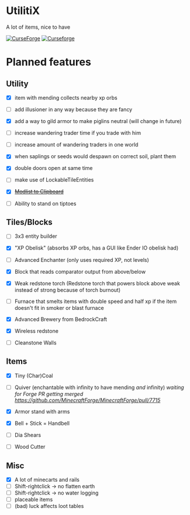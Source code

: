 # UtilitiX
A lot of items, nice to have

[![CurseForge](http://cf.way2muchnoise.eu/full_463703_downloads.svg)](https://www.curseforge.com/minecraft/mc-mods/utilitix)
[![Curseforge](http://cf.way2muchnoise.eu/versions/For%20MC_463703_all.svg)](https://www.curseforge.com/minecraft/mc-mods/utilitix)

# Planned features
## Utility
- [x] item with mending collects nearby xp orbs
- [ ] add illusioner in any way because they are fancy
- [x] add a way to gild armor to make piglins neutral (will change in future)
- [ ] increase wandering trader time if you trade with him
- [ ] increase amount of wandering traders in one world
- [x] when saplings or seeds would despawn on correct soil, plant them
- [x] double doors open at same time
- [ ] make use of LockableTileEntities
- [x] ~~[Modlist to Clipboard](https://github.com/noeppi-noeppi/LibX/issues/6)~~
- [ ] Ability to stand on tiptoes


## Tiles/Blocks
- [ ] 3x3 entity builder
- [x] "XP Obelisk" (absorbs XP orbs, has a GUI like Ender IO obelisk had)
- [ ] Advanced Enchanter (only uses required XP, not levels)
- [x] Block that reads comparator output from above/below
- [x] Weak redstone torch (Redstone torch that powers block above weak instead of strong because of torch burnout)
- [ ] Furnace that smelts items with double speed and half xp if the item doesn't fit in smoker or blast furnace
- [x] Advanced Brewery from BedrockCraft
- [x] Wireless redstone
- [ ] Cleanstone Walls


## Items
- [x] Tiny (Char)Coal
- [ ] Quiver (enchantable with infinity to have mending *and* infinity) *waiting for Forge PR getting
  merged https://github.com/MinecraftForge/MinecraftForge/pull/7715*
- [x] Armor stand with arms
- [x] Bell + Stick = Handbell
- [ ] Dia Shears
- [ ] Wood Cutter


## Misc
- [x] A lot of minecarts and rails
- [ ] Shift-rightclick -> no flatten earth
- [ ] Shift-rightclick -> no water logging
- [ ] placeable items
- [ ] (bad) luck affects loot tables